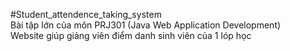 #Student_attendence_taking_system <br>
Bài tập lớn của môn PRJ301 (Java Web Application Development) <br>
Website giúp giảng viên điểm danh sinh viên của 1 lóp học
